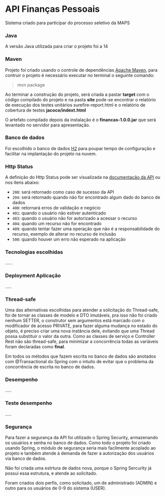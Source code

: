 # API Finanças Pessoais
Sistema criado para participar do processo seletivo da MAPS

### Java
A versão Java utilizada para criar o projeto foi a 14

### Maven
Projeto foi criado usando o controle de dependências [Apache Maven](https://maven.apache.org/), para contruir o projeto 
é necessário executar no terminal o seguinte comando:
> mvn package

Ao terminar a construção do projeto, será criada a pastar __target__ com o código compilado do projeto e na pasta __site__ 
pode-se encontrar o relatório de execução dos testes unitários surefire-report.html e o relatório de cobertura de testes 
__jacoco/indext.html__

O artefato compilado depois da instalação é o __financas-1.0.0.jar__ que será levantado no servidor para apresentação.

### Banco de dados
Foi escolhido o banco de dados [H2](https://www.h2database.com/html/main.html) para poupar tempo de configuração e 
facilitar na implantação do projeto na nuvem. 

### Http Status
A definição do Http Status pode ser visualizada na [documentação da API](docs/swagger.html) ou nos itens abaixo:
* `200`: será retornado como caso de sucesso da API
* `204`: será retornado quando não for encontrado algum dado do banco de dados
* `400`: retornará erros de validação e negócio
* `401`: quando o usuário não estiver autenticado
* `403`: quando o usuário não for autorizado a acessar o recurso
* `404`: quando um recurso não for encontrado
* `409`: quando tentar fazer uma operação que não é a responsabilidade do recurso, exemplo de alterar no recurso de inclusão 
* `500`: quando houver um erro não esperado na aplicação

### Tecnologias escolhidas
......

### Deployment Aplicação
.....

### Thread-safe
Uma das alternativas escolhidas para atender a solicitação do Thread-safe, foi de tornar as classes de modelo e DTO 
imutáveis, pra isso não foi criado nenhum SETTER, o construtor sem argumentos está marcado com o modificador de acesso 
PRIVATE, para fazer alguma mudança no estado do objeto, é preciso criar uma nova instância dele, evitando que uma Thread 
possa substituir o valor da outra. Como as classes de serviço e Controller Rest não são thread-safe, para minimizar a 
concorrência todas as variáveis foram declaradas como __final__. 

Em todos os métodos que fazem escrita no banco de dados são anotados com @Transactional do Spring com o intuito de evitar
que o problema da concorrência de escrita no banco de dados.


### Desempenho
.....

### Teste desempenho
.....

### Segurança
Para fazer a segurança da API foi utilizado o Spring Security, armazenando os usuários e senha no banco de dados. 
Como todo o projeto foi criado usando Spring, o módulo de segurança seria mais facilmente acoplado ao projeto e também 
atende à demanda de fazer a autorização dos usuários via banco de dados.

Não foi criada uma estrtura de dados nova, porque o Spring Sercurity já possui essa estrutura, e atende ao solicitado.

Foram criados dois perfis, como solicitado, um de administrado (ADMIN) e outro para os usuários de 0-9 do sistema (USER).
